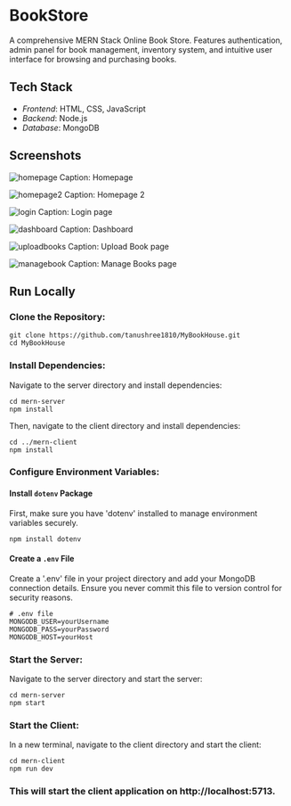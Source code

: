 # BookStore

A comprehensive MERN Stack Online Book Store. Features authentication, admin panel for book management, inventory system, and intuitive user interface for browsing and purchasing books.

## Tech Stack

- *Frontend*: HTML, CSS, JavaScript
- *Backend*: Node.js
- *Database*: MongoDB

## Screenshots

![homepage](https://github.com/tanushree1810/MyBookHouse/assets/93597823/0ff81753-0ef9-4787-9ba3-5fe955a2517a)
Caption: Homepage

![homepage2](https://github.com/tanushree1810/MyBookHouse/assets/93597823/188bb74f-2006-4e9d-9dc8-8df9e14dd45d)
Caption: Homepage 2

![login](https://github.com/tanushree1810/MyBookHouse/assets/93597823/e7a49a70-967a-4aa6-bcc2-fce4020cbfd9)
Caption: Login page

![dashboard](https://github.com/tanushree1810/MyBookHouse/assets/93597823/a7be750d-e83a-460d-97c1-ec177693d615)
Caption: Dashboard

![uploadbooks](https://github.com/tanushree1810/MyBookHouse/assets/93597823/42f86356-cf24-4eb9-8452-a8c193f51051)
Caption: Upload Book page

![managebook](https://github.com/tanushree1810/MyBookHouse/assets/93597823/f74db1ca-afb4-4acd-b345-09ccbca57261)
Caption: Manage Books page

## Run Locally
### Clone the Repository:
```
git clone https://github.com/tanushree1810/MyBookHouse.git
cd MyBookHouse
```
### Install Dependencies:
Navigate to the server directory and install dependencies:
```
cd mern-server
npm install
```
Then, navigate to the client directory and install dependencies:
```
cd ../mern-client
npm install
```
### Configure Environment Variables:

#### Install `dotenv` Package
First, make sure you have 'dotenv' installed to manage environment variables securely.
```
npm install dotenv
```
#### Create a `.env` File
Create a '.env' file in your project directory and add your MongoDB connection details. Ensure you never commit this file to version control for security reasons.
```
# .env file
MONGODB_USER=yourUsername
MONGODB_PASS=yourPassword
MONGODB_HOST=yourHost
```
### Start the Server:
Navigate to the server directory and start the server:
```
cd mern-server
npm start
```
### Start the Client:
In a new terminal, navigate to the client directory and start the client:
```
cd mern-client
npm run dev
```
### This will start the client application on http://localhost:5713.
